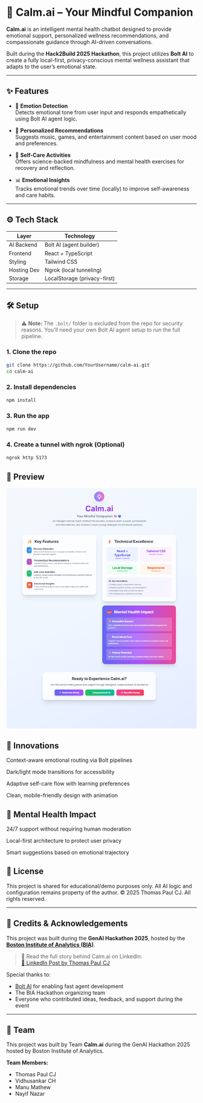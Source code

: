 # 🧠 Calm.ai – Your Mindful Companion

**Calm.ai** is an intelligent mental health chatbot designed to provide emotional support, personalized wellness recommendations, and compassionate guidance through AI-driven conversations.

Built during the **Hack2Build 2025 Hackathon**, this project utilizes **Bolt AI** to create a fully local-first, privacy-conscious mental wellness assistant that adapts to the user’s emotional state.

---

## ✨ Features

- 🧠 **Emotion Detection**  
  Detects emotional tone from user input and responds empathetically using Bolt AI agent logic.

- 🎵 **Personalized Recommendations**  
  Suggests music, games, and entertainment content based on user mood and preferences.

- 🌱 **Self-Care Activities**  
  Offers science-backed mindfulness and mental health exercises for recovery and reflection.

- 📊 **Emotional Insights**  
  Tracks emotional trends over time (locally) to improve self-awareness and care habits.

---

## ⚙️ Tech Stack

| Layer         | Technology             |
|---------------|------------------------|
| AI Backend    | Bolt AI (agent builder) |
| Frontend      | React + TypeScript     |
| Styling       | Tailwind CSS           |
| Hosting Dev   | Ngrok (local tunneling) |
| Storage       | LocalStorage (privacy-first)

---

## 🛠️ Setup

> ⚠️ **Note:** The `.bolt/` folder is excluded from the repo for security reasons. You'll need your own Bolt AI agent setup to run the full pipeline.

### 1. Clone the repo

```bash
git clone https://github.com/YourUsername/calm-ai.git
cd calm-ai
```
### 2. Install dependencies
```bash
npm install
```
### 3. Run the app
```bash
npm run dev
```
### 4. Create a tunnel with ngrok (Optional)
```bash
ngrok http 5173
```
## 📸 Preview
<p align="center">
 <img src="./assets/Preview.png" width="600" alt="Calm.ai Preview" />
</p>

## 🧠 Innovations
Context-aware emotional routing via Bolt pipelines

Dark/light mode transitions for accessibility

Adaptive self-care flow with learning preferences

Clean, mobile-friendly design with animation

## 💝 Mental Health Impact
24/7 support without requiring human moderation

Local-first architecture to protect user privacy

Smart suggestions based on emotional trajectory

## 📄 License
This project is shared for educational/demo purposes only.
All AI logic and configuration remains property of the author.
© 2025 Thomas Paul CJ. All rights reserved.

---

## 🙌 Credits & Acknowledgements

This project was built during the **GenAI Hackathon 2025**, hosted by the **[Boston Institute of Analytics (BIA)](https://www.bostoninstituteofanalytics.org/)**.

> 🧵 Read the full story behind Calm.ai on LinkedIn:  
> [🔗 LinkedIn Post by Thomas Paul CJ](https://www.linkedin.com/posts/thomaspaulcj_genai-hackathon-mentalhealthtech-activity-7341720287207456769-SChi?utm_source=share&utm_medium=member_desktop)

Special thanks to:
- [Bolt AI](https://boltai.tech) for enabling fast agent development
- The BIA Hackathon organizing team
- Everyone who contributed ideas, feedback, and support during the event

---

## 👥 Team

This project was built by Team **Calm.ai** during the GenAI Hackathon 2025 hosted by Boston Institute of Analytics.

**Team Members:**
- Thomas Paul CJ
- Vidhusankar CH
- Manu Mathew
- Nayif Nazar
